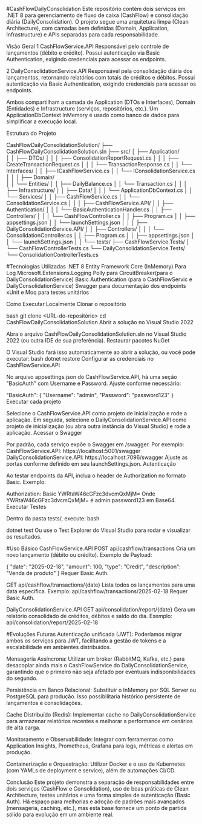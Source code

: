 #CashFlowDailyConsolidation
Este repositório contém dois serviços em .NET 8 para gerenciamento de fluxo de caixa (CashFlow) e consolidação diária (DailyConsolidation). O projeto segue uma arquitetura limpa (Clean Architecture), com camadas bem definidas (Domain, Application, Infrastructure) e APIs separadas para cada responsabilidade.

Visão Geral
1 CashFlowService.API
	Responsável pelo controle de lançamentos (débito e crédito). Possui autenticação via Basic Authentication, exigindo credenciais para acessar os endpoints.

2 DailyConsolidationService.API
	Responsável pela consolidação diária dos lançamentos, retornando relatórios com totais de créditos e débitos. Possui autenticação via Basic Authentication, exigindo credenciais para acessar os endpoints.

Ambos compartilham a camada de Application (DTOs e Interfaces), Domain (Entidades) e Infrastructure (serviços, repositórios, etc.). Um ApplicationDbContext InMemory é usado como banco de dados para simplificar a execução local.

Estrutura do Projeto

CashFlowDailyConsolidationSolution/
├── CashFlowDailyConsolidationSolution.sln
├── src/
│   ├── Application/                          
│   │   ├── DTOs/
│   │   │   ├── ConsolidationReportRequest.cs
│   │   │   ├── CreateTransactionRequest.cs
│   │   │   └── TransactionResponse.cs
│   │   └── Interfaces/
│   │       ├── ICashFlowService.cs
│   │       └── IConsolidationService.cs
│   │
│   ├── Domain/                               
│   │   └── Entities/
│   │       ├── DailyBalance.cs
│   │       └── Transaction.cs
│   │
│   ├── Infrastructure/
│   │   ├── Data/
│   │   │   └── ApplicationDbContext.cs
│   │   └── Services/
│   │       ├── CashFlowService.cs
│   │       └── ConsolidationService.cs
│   │
│   ├── CashFlowService.API/
│   │   ├── Authentication/
│   │   │   └── BasicAuthenticationHandler.cs
│   │   ├── Controllers/
│   │   │   └── CashFlowController.cs
│   │   ├── Program.cs
│   │   ├── appsettings.json
│   │   └── launchSettings.json
│   │
│   ├── DailyConsolidationService.API/
│   │   ├── Controllers/
│   │   │   └── ConsolidationController.cs
│   │   ├── Program.cs
│   │   ├── appsettings.json
│   │   └── launchSettings.json
│   │
└── tests/
    ├── CashFlowService.Tests/
    │   └── CashFlowControllerTests.cs
    └── DailyConsolidationService.Tests/
        └── ConsolidationControllerTests.cs

#Tecnologias Utilizadas
.NET 8
Entity Framework Core (InMemory)
Para Log Microsoft.Extensions.Logging
Polly para CircuitBreaker(para o DailyConsolidationService)
Basic Authentication (para o CashFlowServic e DailyConsolidationService)
Swagger para documentação dos endpoints
xUnit e Moq para testes unitários

Como Executar Localmente
Clonar o repositório

bash
git clone <URL-do-repositório>
cd CashFlowDailyConsolidationSolution
Abrir a solução no Visual Studio 2022

Abra o arquivo CashFlowDailyConsolidationSolution.sln no Visual Studio 2022 (ou outra IDE de sua preferência).
Restaurar pacotes NuGet

O Visual Studio fará isso automaticamente ao abrir a solução, ou você pode executar:
bash
dotnet restore
Configurar as credenciais no CashFlowService.API

No arquivo appsettings.json do CashFlowService.API, há uma seção "BasicAuth" com Username e Password. Ajuste conforme necessário:

"BasicAuth": {
  "Username": "admin",
  "Password": "password123"
}
Executar cada projeto

Selecione o CashFlowService.API como projeto de inicialização e rode a aplicação.
Em seguida, selecione o DailyConsolidationService.API como projeto de inicialização (ou abra outra instância do Visual Studio) e rode a aplicação.
Acessar o Swagger

Por padrão, cada serviço expõe o Swagger em /swagger. Por exemplo:
CashFlowService.API: https://localhost:5001/swagger
DailyConsolidationService.API: https://localhost:7096/swagger
Ajuste as portas conforme definido em seu launchSettings.json.
Autenticação 

Ao testar endpoints da API, inclua o header de Authorization no formato Basic. Exemplo:

Authorization: Basic YWRtaW46cGFzc3dvcmQxMjM=
Onde YWRtaW46cGFzc3dvcmQxMjM= é admin:password123 em Base64.
Executar Testes

Dentro da pasta tests/, execute:
bash

dotnet test
Ou use o Test Explorer do Visual Studio para rodar e visualizar os resultados.

#Uso Básico
CashFlowService.API
POST api/cashflow/transactions
Cria um novo lançamento (débito ou crédito).
Exemplo de Payload:

{
  "date": "2025-02-18",
  "amount": 100,
  "type": "Credit",
  "description": "Venda de produto"
}
Requer Basic Auth.

GET api/cashflow/transactions/{date}
Lista todos os lançamentos para uma data específica.
Exemplo: api/cashflow/transactions/2025-02-18
Requer Basic Auth.

DailyConsolidationService.API
GET api/consolidation/report/{date}
Gera um relatório consolidado de créditos, débitos e saldo do dia.
Exemplo: api/consolidation/report/2025-02-18

#Evoluções Futuras
Autenticação unificada (JWT):
Poderíamos migrar ambos os serviços para JWT, facilitando a gestão de tokens e a escalabilidade em ambientes distribuídos.

Mensageria Assíncrona:
Utilizar um broker (RabbitMQ, Kafka, etc.) para desacoplar ainda mais o CashFlowService do DailyConsolidationService, garantindo que o primeiro não seja afetado por eventuais indisponibilidades do segundo.

Persistência em Banco Relacional:
Substituir o InMemory por SQL Server ou PostgreSQL para produção. Isso possibilitaria histórico persistente de lançamentos e consolidações.

Cache Distribuído (Redis):
Implementar cache no DailyConsolidationService para armazenar relatórios recentes e melhorar a performance em cenários de alta carga.

Monitoramento e Observabilidade:
Integrar com ferramentas como Application Insights, Prometheus, Grafana para logs, métricas e alertas em produção.

Containerização e Orquestração:
Utilizar Docker e o uso de Kubernetes (com YAMLs de deployment e service), além de automações CI/CD.

Conclusão
Este projeto demonstra a separação de responsabilidades entre dois serviços (CashFlow e Consolidation), uso de boas práticas de Clean Architecture, testes unitários e uma forma simples de autenticação (Basic Auth). Há espaço para melhorias e adoção de padrões mais avançados (mensageria, caching, etc.), mas esta base fornece um ponto de partida sólido para evolução em um ambiente real.